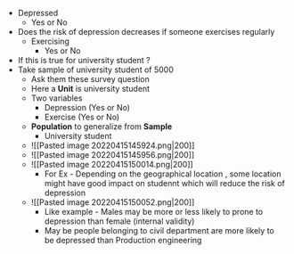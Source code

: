  - Depressed
	- Yes or No
- Does the risk of depression decreases if someone exercises regularly
	- Exercising
		- Yes or No
- If this is true for university student ?
- Take sample of university student of 5000
	- Ask them these survey question
	- Here a **Unit** is university student
	- Two variables 
		- Depression (Yes or No)
		- Exercise (Yes or No)
	- **Population** to generalize from **Sample**
		- University student 
	- ![[Pasted image 20220415145924.png|200]]
	- ![[Pasted image 20220415145956.png|200]]
	- ![[Pasted image 20220415150014.png|200]]
		- For Ex - Depending on the geographical location , some location might have good impact on studennt which will reduce the risk of depression 
	- ![[Pasted image 20220415150052.png|200]]
		- Like example - Males may be more or less likely to prone to depression than female (internal validity)
		- May be people belonging to civil department are more likely to be depressed than Production engineering
